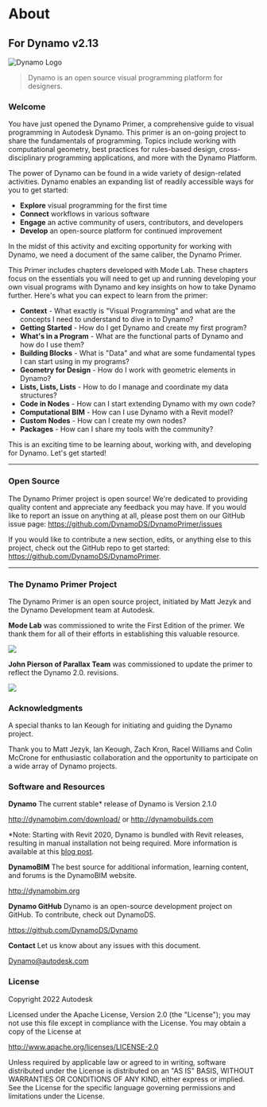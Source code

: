# About

## For Dynamo v2.13

![Dynamo Logo](.gitbook/assets/dynamo\_logo\_dark-trim.jpg)

> Dynamo is an open source visual programming platform for designers.

### Welcome

You have just opened the Dynamo Primer, a comprehensive guide to visual programming in Autodesk Dynamo. This primer is an on-going project to share the fundamentals of programming. Topics include working with computational geometry, best practices for rules-based design, cross-disciplinary programming applications, and more with the Dynamo Platform.

The power of Dynamo can be found in a wide variety of design-related activities. Dynamo enables an expanding list of readily accessible ways for you to get started:

* **Explore** visual programming for the first time
* **Connect** workflows in various software
* **Engage** an active community of users, contributors, and developers
* **Develop** an open-source platform for continued improvement

In the midst of this activity and exciting opportunity for working with Dynamo, we need a document of the same caliber, the Dynamo Primer.

This Primer includes chapters developed with Mode Lab. These chapters focus on the essentials you will need to get up and running developing your own visual programs with Dynamo and key insights on how to take Dynamo further. Here's what you can expect to learn from the primer:

* **Context** - What exactly is "Visual Programming" and what are the concepts I need to understand to dive in to Dynamo?
* **Getting Started** - How do I get Dynamo and create my first program?
* **What's in a Program** - What are the functional parts of Dynamo and how do I use them?
* **Building Blocks** - What is "Data" and what are some fundamental types I can start using in my programs?
* **Geometry for Design** - How do I work with geometric elements in Dynamo?
* **Lists, Lists, Lists** - How to do I manage and coordinate my data structures?
* **Code in Nodes** - How can I start extending Dynamo with my own code?
* **Computational BIM** - How can I use Dynamo with a Revit model?
* **Custom Nodes** - How can I create my own nodes?
* **Packages** - How can I share my tools with the community?

This is an exciting time to be learning about, working with, and developing for Dynamo. Let's get started!

***

### Open Source

The Dynamo Primer project is open source! We're dedicated to providing quality content and appreciate any feedback you may have. If you would like to report an issue on anything at all, please post them on our GitHub issue page: https://github.com/DynamoDS/DynamoPrimer/issues

If you would like to contribute a new section, edits, or anything else to this project, check out the GitHub repo to get started: https://github.com/DynamoDS/DynamoPrimer.

***

### The Dynamo Primer Project

The Dynamo Primer is an open source project, initiated by Matt Jezyk and the Dynamo Development team at Autodesk.

**Mode Lab** was commissioned to write the First Edition of the primer. We thank them for all of their efforts in establishing this valuable resource.

[![](.gitbook/assets/MODELAB\_Logo.png)](http://modelab.is)

**John Pierson of Parallax Team** was commissioned to update the primer to reflect the Dynamo 2.0. revisions.

[![](.gitbook/assets/PRLX\_Logo.jpg)](http://www.parallaxteam.com)

### Acknowledgments

A special thanks to Ian Keough for initiating and guiding the Dynamo project.

Thank you to Matt Jezyk, Ian Keough, Zach Kron, Racel Williams and Colin McCrone for enthusiastic collaboration and the opportunity to participate on a wide array of Dynamo projects.

### Software and Resources

**Dynamo** The current stable\* release of Dynamo is Version 2.1.0

http://dynamobim.com/download/ or http://dynamobuilds.com

\*Note: Starting with Revit 2020, Dynamo is bundled with Revit releases, resulting in manual installation not being required. More information is available at this [blog post](https://dynamobim.org/dynamo-core-2-1-release/).

**DynamoBIM** The best source for additional information, learning content, and forums is the DynamoBIM website.

http://dynamobim.org

**Dynamo GitHub** Dynamo is an open-source development project on GitHub. To contribute, check out DynamoDS.

https://github.com/DynamoDS/Dynamo

**Contact** Let us know about any issues with this document.

Dynamo@autodesk.com

### License

Copyright 2022 Autodesk

Licensed under the Apache License, Version 2.0 (the "License"); you may not use this file except in compliance with the License. You may obtain a copy of the License at

http://www.apache.org/licenses/LICENSE-2.0

Unless required by applicable law or agreed to in writing, software distributed under the License is distributed on an "AS IS" BASIS, WITHOUT WARRANTIES OR CONDITIONS OF ANY KIND, either express or implied. See the License for the specific language governing permissions and limitations under the License.
